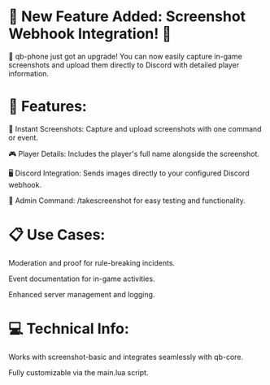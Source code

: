 # 🚀 New Feature Added: Screenshot Webhook Integration! 📸

📱 qb-phone just got an upgrade! You can now easily capture in-game screenshots and upload them directly to Discord with detailed player information.

# 🔑 Features:

📸 Instant Screenshots: Capture and upload screenshots with one command or event.

🎮 Player Details: Includes the player's full name alongside the screenshot.

🖥️ Discord Integration: Sends images directly to your configured Discord webhook.

🔐 Admin Command: /takescreenshot for easy testing and functionality.

# 📋 Use Cases:

Moderation and proof for rule-breaking incidents.

Event documentation for in-game activities.

Enhanced server management and logging.

# 💻 Technical Info:

Works with screenshot-basic and integrates seamlessly with qb-core.

Fully customizable via the main.lua script.
